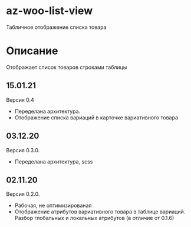 # az-woo-list-view
Табличное отображение списка товара

# Описание
Отображает список товаров строками таблицы

## 15.01.21

Версия 0.4
* Переделана архитектура.
* Отображение списка вариаций в карточке вариативного товара

## 03.12.20

Версия 0.3.0.
* Переделана архитектура, scss

## 02.11.20

Версия 0.2.0.
* Рабочая, не оптимизированая
* Отображение атрибутов вариативного товара в таблице вариаций. Разбор глобальных и локальных атрибутов (в отличие от 0.1.6)
